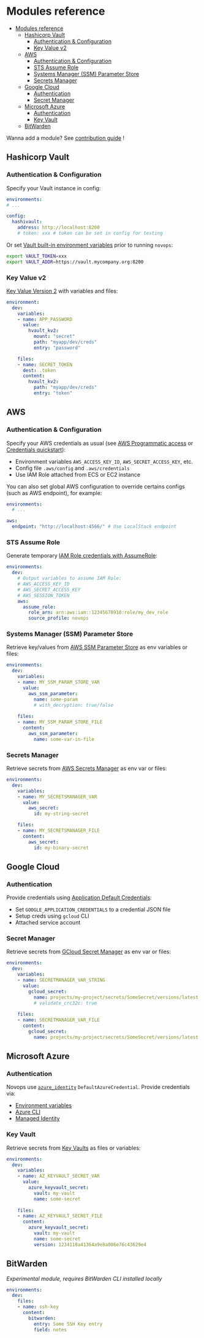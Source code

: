 # Modules reference

- [Modules reference](#modules-reference)
  - [Hashicorp Vault](#hashicorp-vault)
    - [Authentication & Configuration](#authentication--configuration)
    - [Key Value v2](#key-value-v2)
  - [AWS](#aws)
    - [Authentication & Configuration](#authentication--configuration-1)
    - [STS Assume Role](#sts-assume-role)
    - [Systems Manager (SSM) Parameter Store](#systems-manager-ssm-parameter-store)
    - [Secrets Manager](#secrets-manager)
  - [Google Cloud](#google-cloud)
    - [Authentication](#authentication)
    - [Secret Manager](#secret-manager)
  - [Microsoft Azure](#microsoft-azure)
    - [Authentication](#authentication-1)
    - [Key Vault](#key-vault)
  - [BitWarden](#bitwarden)

Wanna add a module? See [contribution guide](../CONTRIBUTING.md) !

## Hashicorp Vault

### Authentication & Configuration

Specify your Vault instance in config:

```yaml
environments:
# ...

config:
  hashivault:
    address: http://localhost:8200
    # token: xxx # token can be set in config for testing
```

Or set [Vault built-in environment variables](https://developer.hashicorp.com/vault/docs/commands#environment-variables) prior to running `novops`:

```sh
export VAULT_TOKEN=xxx
export VAULT_ADDR=https://vault.mycompany.org:8200
```

### Key Value v2

[Key Value Version 2](https://www.vaultproject.io/docs/secrets/kv/kv-v2) with variables and files:

```yaml
environment:
  dev:
    variables:
    - name: APP_PASSWORD
      value:
        hvault_kv2:
          mount: "secret"
          path: "myapp/dev/creds"
          entry: "password"

    files:
    - name: SECRET_TOKEN
      dest: .token
      content:
        hvault_kv2:
          path: "myapp/dev/creds"
          entry: "token"
```

## AWS

### Authentication & Configuration

Specify your AWS credentials as usual (see [AWS Programmatic access](https://docs.aws.amazon.com/general/latest/gr/aws-sec-cred-types.html#access-keys-and-secret-access-keys) or [Credentials quickstart](https://docs.aws.amazon.com/cli/latest/userguide/cli-configure-quickstart.html#cli-configure-quickstart-creds)):

- Environment variables `AWS_ACCESS_KEY_ID`, `AWS_SECRET_ACCESS_KEY`, etc.
- Config file `.aws/config` and `.aws/credentials`
- Use IAM Role attached from ECS or EC2 instance

You can also set global AWS configuration to override certains configs (such as AWS endpoint), for example:

```yaml
environments:
  # ...

aws:
  endpoint: "http://localhost:4566/" # Use LocalStack endpoint
```

### STS Assume Role

Generate temporary [IAM Role credentials with AssumeRole](https://docs.aws.amazon.com/STS/latest/APIReference/API_AssumeRole.html):

```yaml
environments:
  dev:
    # Output variables to assume IAM Role:
    # AWS_ACCESS_KEY_ID
    # AWS_SECRET_ACCESS_KEY
    # AWS_SESSION_TOKEN
    aws:
      assume_role:
        role_arn: arn:aws:iam::12345678910:role/my_dev_role
        source_profile: novops
```

### Systems Manager (SSM) Parameter Store

Retrieve key/values from [AWS SSM Parameter Store](https://docs.aws.amazon.com/systems-manager/latest/userguide/systems-manager-parameter-store.html) as env variables or files:

```yaml
environments:
  dev:
    variables:
    - name: MY_SSM_PARAM_STORE_VAR
      value:
        aws_ssm_parameter:
          name: some-param
          # with_decryption: true/false
    
    files:
    - name: MY_SSM_PARAM_STORE_FILE
      content:
        aws_ssm_parameter:
          name: some-var-in-file
```

### Secrets Manager

Retrieve secrets from [AWS Secrets Manager](https://aws.amazon.com/secrets-manager/) as env var or files:

```yaml
environments:
  dev:
    variables:
    - name: MY_SECRETSMANAGER_VAR
      value:
        aws_secret:
          id: my-string-secret

    files:
    - name: MY_SECRETSMANAGER_FILE
      content:
        aws_secret:
          id: my-binary-secret
```

## Google Cloud

### Authentication

Provide credentials using [Application Default Credentials](https://cloud.google.com/docs/authentication/application-default-credentials):

- Set `GOOGLE_APPLICATION_CREDENTIALS` to a credential JSON file
- Setup creds using `gcloud` CLI
- Attached service account

### Secret Manager

Retrieve secrets from [GCloud Secret Manager](https://cloud.google.com/secret-manager/docs) as env var or files:

```yaml
environments:
  dev:
    variables:
    - name: SECRETMANAGER_VAR_STRING
      value:
        gcloud_secret:
          name: projects/my-project/secrets/SomeSecret/versions/latest
          # validate_crc32c: true
  
    files:
    - name: SECRETMANAGER_VAR_FILE
      content:
        gcloud_secret:
          name: projects/my-project/secrets/SomeSecret/versions/latest
```

## Microsoft Azure

### Authentication

Novops use [`azure_identity`](https://crates.io/crates/azure_identity) `DefaultAzureCredential`. Provide credentials via:

- [Environment variables](https://docs.rs/azure_identity/0.9.0/azure_identity/struct.EnvironmentCredential.html)
- [Azure CLI](https://docs.rs/azure_identity/0.9.0/azure_identity/struct.AzureCliCredential.html)
- [Managed Identity](https://docs.rs/azure_identity/0.9.0/azure_identity/struct.ImdsManagedIdentityCredential.html)

### Key Vault

Retrieve secrets from [Key Vaults](https://azure.microsoft.com/en-us/products/key-vault/) as files or variables:

```yaml
environments:
  dev:
    variables:
    - name: AZ_KEYVAULT_SECRET_VAR
      value:
        azure_keyvault_secret:
          vault: my-vault
          name: some-secret
  
    files:
    - name: AZ_KEYVAULT_SECRET_FILE
      content:
        azure_keyvault_secret:
          vault: my-vault
          name: some-secret
          version: 1234118a41364a9e8a086e76c43629e4
```

## BitWarden

_Experimental module, requires BitWarden CLI installed locally_

```yaml
environments:
  dev:
    files: 
    - name: ssh-key
      content:
        bitwarden:
          entry: Some SSH Key entry
          field: notes
```